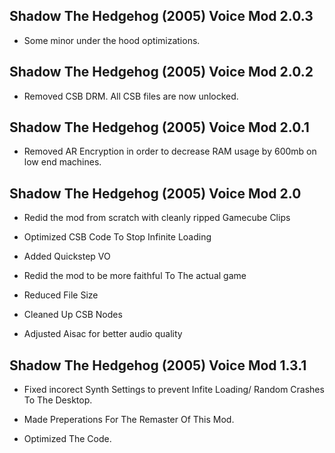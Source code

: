## Shadow The Hedgehog (2005) Voice Mod 2.0.3

- Some minor under the hood optimizations.



## Shadow The Hedgehog (2005) Voice Mod 2.0.2

- Removed CSB DRM. All CSB files are now unlocked.

## Shadow The Hedgehog (2005) Voice Mod 2.0.1
- Removed AR Encryption in order to decrease RAM usage by 600mb on low end machines.


## Shadow The Hedgehog (2005) Voice Mod 2.0
- Redid the mod from scratch with cleanly ripped Gamecube Clips

- Optimized CSB Code To Stop Infinite Loading

- Added Quickstep VO

- Redid the mod to be more faithful To The actual game

- Reduced File Size

- Cleaned Up CSB Nodes

- Adjusted Aisac for better audio quality





## Shadow The Hedgehog (2005) Voice Mod 1.3.1

- Fixed incorect Synth Settings to prevent Infite Loading/ Random Crashes To The Desktop.

- Made Preperations For The Remaster Of This Mod.

- Optimized The Code.